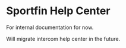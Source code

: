 # Sportfin Help Center

For internal documentation for now.

Will migrate intercom help center in the future.
